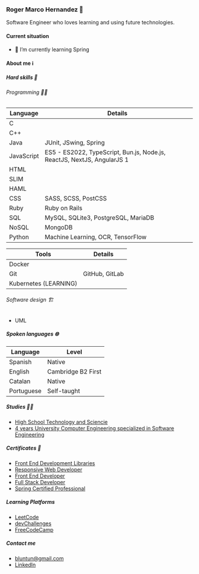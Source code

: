 ### Roger Marco Hernandez 🌟

Software Engineer who loves learning and using future technologies.

#### Current situation

- 🌱 I’m currently learning Spring

#### About me ℹ️

##### Hard skills 💫

###### Programming 🧑‍💻

| Language   | Details                             |
|------------|-------------------------------------|
| C          |                                     |
| C++        |                                     |
| Java       | JUnit, JSwing, Spring                       |
| JavaScript | ES5 - ES2022, TypeScript, Bun.js, Node.js, ReactJS, NextJS, AngularJS 1            |
| HTML       |                                     |
| SLIM       |                                     |
| HAML       |                                     |
| CSS        | SASS, SCSS, PostCSS                 |
| Ruby       | Ruby on Rails                       |
| SQL        | MySQL, SQLite3, PostgreSQL, MariaDB |
| NoSQL | MongoDB |
| Python     | Machine Learning, OCR, TensorFlow   |

| Tools   | Details                             |
|------------|-------------------------------------|
| Docker          |      |
| Git          | GitHub, GitLab      |
| Kubernetes (LEARNING)          |      |

###### Software design 🏗️

- UML

##### Spoken languages 🌐

| Language   | Level              |
|------------|--------------------|
| Spanish    | Native             |
| English    | Cambridge B2 First |
| Catalan    | Native             |
| Portuguese | Self-taught        |

##### Studies 🧑‍🎓

- [High School Technology and Sciencie](https://www.valldemia.maristes.cat/)
- [4 years University Computer Engineering specialized in Software Engineering](https://www.fib.upc.edu/es)

##### Certificates 📜

- [Front End Development Libraries](https://www.freecodecamp.org/certification/RogerMarcoHernandez/front-end-development-libraries)
- [Responsive Web Developer](https://legacy.devchallenges.io/certificates/Kv8MXinRASpZQYJYnkmk)
- [Front End Developer](https://legacy.devchallenges.io/certificates/kov5AAlGN3K6oQ71XvMb)
- [Full Stack Developer](https://legacy.devchallenges.io/certificates/Ffsv0mrSzbs8i3RmlN38)
- [Spring Certified Professional](https://www.credly.com/badges/4979162a-e358-416b-bfb1-e155b3688696/linked_in_profile)

##### Learning Platforms

  - [LeetCode](https://leetcode.com/RogerMarcoHernandez/)
  - [devChallenges](https://legacy.devchallenges.io/portfolio/RogerMarcoHernandez)
  - [FreeCodeCamp](https://www.freecodecamp.org/RogerMarcoHernandez)

##### Contact me

- bluntun@gmail.com
- [LinkedIn](https://www.linkedin.com/in/roger-marco-898863291/)
